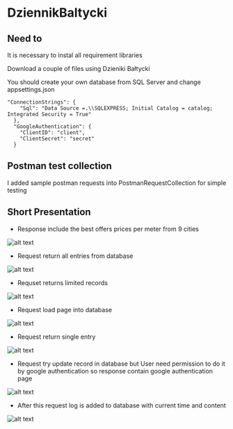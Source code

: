 # DziennikBaltycki

## Need to

It is necessary to instal all requirement libraries 

Download a couple of files using Dzieniki Bałtycki

You should create your own database from SQL Server and change appsettings.json
```
"ConnectionStrings": {
    "Sql": "Data Source =.\\SQLEXPRESS; Initial Catalog = catalog; Integrated Security = True"
  },
  "GoogleAuthentication": {
    "ClientID": "client",
    "ClientSecret": "secret"
  }
  ```

## Postman test collection

I added sample postman requests into PostmanRequestCollection for simple testing

## Short Presentation

* Response include the best offers prices per meter from 9 cities

![alt text](https://media.giphy.com/media/Y1pIb3UDxf9N6XpnTW/giphy.gif)

* Request return all entries from database

![alt text](https://media.giphy.com/media/mEyvZyuZrZCMX5iqLk/giphy.gif)

* Requset returns limited records 

![alt text](https://media.giphy.com/media/jSWUKL7vRlJX8DCQZ1/giphy.gif)

* Request load page into database

![alt text](https://media.giphy.com/media/KG5KcoWbUKM78WD53f/giphy.gif)

* Request return single entry

![alt text](https://media.giphy.com/media/da6MmVryQMtuDJRzFN/giphy.gif)

* Request try update record in database but User need permission to do it by google authentication so response contain google authentication page

![alt text](https://media.giphy.com/media/cM22NDe3CDJSQhm3jv/giphy.gif)

* After this request log is added to database with current time and content 

![alt text](https://media.giphy.com/media/f4DY7UNr5Xb3LkWOQ8/giphy.gif)



